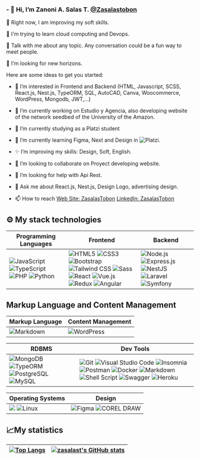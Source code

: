 ### - 👋 Hi, I’m Zanoni A. Salas T. [@Zasalastobon](https://twitter.com/ZasColectivo)


🔭 Right now, I am improving my soft skills.

🌱 I'm trying to learn cloud computing and Devops.

💬 Talk with me about any topic. Any conversation could be a fun way to meet people.

🎣 I'm looking for new horizons.


Here are some ideas to get you started:
- 👀 I’m interested in Frontend and Backend (HTML, Javascript, SCSS, React.js, Nest.js, TypeORM, SQL, AutoCAD, Canva, Woocommerce, WordPress, Mongodb, JWT,...)
- 🔭 I’m currently working on Estudio y Agencia, also developing website of the network seedbed of the University of the Amazon.
- 💞️ I’m currently studying as a Platzi student
- 🌱 I’m currently learning Figma, Next and Design in ![Platzi](https://img.shields.io/badge/platzi-black.svg?style=for-the-badge&logo=platzi&logoColor=?logoColor=blue).
- ✨ I’m improving my skills: Design, Soft, English.
- 👯 I’m looking to collaborate on Proyect developing website.
- 🤔 I’m looking for help with Api Rest.
- 💬 Ask me about React.js, Nest.js, Design Logo, advertising design.

- 📫 How to reach   [Web Site: ZasalasTobon](https://zasalastobon.com/diplomas/) [LinkedIn: ZasalasTobon](https://www.linkedin.com/in/zanoni-alfredo-salas-tob%C3%B3n-30b1b6241/)
<!--
**Zasalast/zasalast** is a ✨ _special_ ✨ repository because its `README.md` (this file) appears on your GitHub profile.
- 😄 Pronouns: ...
- ⚡ Fun fact: ...
- 🤔 I’m looking for help with ...

-->
## ⚙ My stack technologies
| **Programming Languages** | **Frontend** | **Backend** |
| ------------------------- | ------------ | ----------- |
| ![JavaScript](https://img.shields.io/badge/JavaScript-323330?style=for-the-badge&logo=javascript&logoColor=F7DF1E) ![TypeScript](https://img.shields.io/badge/typescript-%23007ACC.svg?style=for-the-badge&logo=typescript&logoColor=white) ![PHP](https://img.shields.io/badge/PHP-430098?style=for-the-badge&logo=php&logoColor=white) ![Python](https://img.shields.io/badge/Python-FFD43B?style=for-the-badge&logo=python&logoColor=blue) | ![HTML5](https://img.shields.io/badge/HTML5-E34F26?style=for-the-badge&logo=html5&logoColor=white) ![CSS3](https://img.shields.io/badge/CSS3-1572B6?style=for-the-badge&logo=css3&logoColor=white) ![Bootstrap](https://img.shields.io/badge/Bootstrap-430098?style=for-the-badge&logo=bootstrap&logoColor=white) ![Tailwind CSS](https://img.shields.io/badge/Tailwind_CSS-38B2AC?style=for-the-badge&logo=tailwind-css&logoColor=white) ![Sass](https://img.shields.io/badge/Sass-CC6699?style=for-the-badge&logo=sass&logoColor=white) ![React](https://img.shields.io/badge/React-20232A?style=for-the-badge&logo=react&logoColor=61DAFB) ![Vue.js](https://img.shields.io/badge/Vue.js-4FC08D?style=for-the-badge&logo=vue.js&logoColor=white) ![Redux](https://img.shields.io/badge/redux-fuchsia.svg?style=for-the-badge&logo=redux&logoColor=?logoColor=fuchsia) ![Angular](https://img.shields.io/badge/Angular-DD0031?style=for-the-badge&logo=angular&logoColor=white) | ![Node.js](https://img.shields.io/badge/Node.js-43853D?style=for-the-badge&logo=node.js&logoColor=white) ![Express.js](https://img.shields.io/badge/Express.js-000000?style=for-the-badge&logo=express&logoColor=white) ![NestJS](https://img.shields.io/badge/NestJS-E0234E?style=for-the-badge&logo=nestjs&logoColor=white) ![Laravel](https://img.shields.io/badge/Laravel-FF2D20?style=for-the-badge&logo=laravel&logoColor=white) ![Symfony](https://img.shields.io/badge/Symfony-000000?style=for-the-badge&logo=symfony&logoColor=white) |

## Markup Language and Content Management

| **Markup Language** | **Content Management** |
| ------------------- | ----------------------- |
| ![Markdown](https://img.shields.io/badge/Markdown-000000?style=for-the-badge&logo=markdown&logoColor=white) | ![WordPress](https://img.shields.io/badge/WordPress-21759B?style=for-the-badge&logo=wordpress&logoColor=white) |



|RDBMS|Dev Tools|
|---|---|
|![MongoDB](https://img.shields.io/badge/MongoDB-47A248?style=for-the-badge&logo=mongodb&logoColor=white) ![TypeORM](https://img.shields.io/badge/TypeORM-black?style=for-the-badge&logo=typeorm&logoColor=white) ![PostgreSQL](https://img.shields.io/badge/PostgreSQL-316192?style=for-the-badge&logo=postgresql&logoColor=white) ![MySQL](https://img.shields.io/badge/MySQL-4479A1?style=for-the-badge&logo=mysql&logoColor=white)| ![Git](https://img.shields.io/badge/Git-E44C30?style=for-the-badge&logo=git&logoColor=white) ![Visual Studio Code](https://img.shields.io/badge/Visual%20Studio%20Code-0078d7.svg?style=for-the-badge&logo=visual-studio-code&logoColor=white) ![Insomnia](https://img.shields.io/badge/Insomnia-5849BE?style=for-the-badge&logo=insomnia&logoColor=white) ![Postman](https://img.shields.io/badge/Postman-FCC624.svg?style=for-the-badge&logo=postman&logoColor=orange) ![Docker](https://img.shields.io/badge/Docker-2496ED?style=for-the-badge&logo=docker&logoColor=white) ![Markdown](https://img.shields.io/badge/Markdown-000000?style=for-the-badge&logo=markdown&logoColor=white) ![Shell Script](https://img.shields.io/badge/Shell_Script-121011?style=for-the-badge&logo=gnu-bash&logoColor=white) ![Swagger](https://img.shields.io/badge/Swagger-85EA2D?style=for-the-badge&logo=swagger&logoColor=white) ![Heroku](https://img.shields.io/badge/Heroku-430098?style=for-the-badge&logo=heroku&logoColor=white)|


|Operating Systems|Design|
|---|---|
| <img src="https://img.shields.io/badge/Windows-0078D6?style=for-the-badge&logo=windows&logoColor=white" /> ![Linux](https://img.shields.io/badge/Linux-FCC624?style=for-the-badge&logo=linux&logoColor=black)|![Figma](https://img.shields.io/badge/figma-black.svg?style=for-the-badge&logo=figma&logoColor=?logoColor=blue) ![COREL DRAW](https://img.shields.io/badge/COREL%20DRAW-GREED.svg?style=for-the-badge&logo=COREL&logoColor=?logoColor=GREED)|

 
 
## 📈My statistics
|[![Top Langs](https://github-readme-stats.vercel.app/api/top-langs/?username=zasalast&show_icons=true&hide=&count_private=true&title_color=facc15&text_color=ffffff&icon_color=0891b2&bg_color=1c1917&hide_border=true&show_icons=true&theme=city_lights)](https://github.com/zasalast/github-readme-stats)|<a href="http://www.github.com/zasalast"><img src="https://github-readme-stats.vercel.app/api?username=zasalast&show_icons=true&hide=&count_private=true&title_color=facc15&text_color=ffffff&icon_color=0891b2&bg_color=1c1917&hide_border=true&show_icons=true" alt="zasalast's GitHub stats" /></a>|
|---|---|
